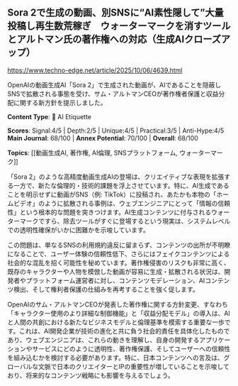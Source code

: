 ## Sora 2で生成の動画、別SNSに“AI素性隠して”大量投稿し再生数荒稼ぎ　ウォーターマークを消すツールとアルトマン氏の著作権への対応（生成AIクローズアップ）

https://www.techno-edge.net/article/2025/10/06/4639.html

OpenAIの動画生成AI「Sora 2」で生成された動画が、AIであることを隠蔽しSNSで拡散される事態を受け、サム・アルトマンCEOが著作権者保護と収益分配に関する新方針を提示しました。

**Content Type**: 🤝 AI Etiquette

**Scores**: Signal:4/5 | Depth:2/5 | Unique:4/5 | Practical:3/5 | Anti-Hype:4/5
**Main Journal**: 68/100 | **Annex Potential**: 70/100 | **Overall**: 68/100

**Topics**: [[動画生成AI, 著作権, AI倫理, SNSプラットフォーム, ウォーターマーク]]

「Sora 2」のような高精度動画生成AIの登場は、クリエイティブな表現を拡張する一方で、新たな倫理的・技術的課題を浮上させています。特に、AI生成であることを明示せずに動画がSNS（例: TikTok）に投稿され、あたかも本物の「ホームビデオ」のように拡散される事例は、ウェブエンジニアにとって「情報の信頼性」という根本的な問題を突きつけます。AI生成コンテンツに付与されるウォーターマークですら、除去ツールがすぐに登場するという現実は、システムレベルでの透明性確保がいかに困難かを示唆しています。

この問題は、単なるSNSの利用規約違反に留まらず、コンテンツの出所が不明瞭になることで、ユーザー体験の信頼性低下、さらにはフェイクコンテンツによる社会的な混乱を招く可能性を秘めています。著作権侵害のリスクも非常に高く、既存のキャラクターや人物を模倣した動画が容易に生成・拡散される状況は、開発者やプラットフォーム運営者に対し、コンテンツモデレーション、AIコンテンツ検出、そして権利者保護の仕組みを再考することを強く促します。

OpenAIのサム・アルトマンCEOが発表した著作権に関する方針変更、すなわち「キャラクター使用のより詳細な制御機能」と「収益分配モデル」の導入は、AIと人間の共創における新たなビジネスモデルと倫理基準を模索する重要な一歩です。これは、AI開発企業が技術の進化と共に負う社会的責任を具体化したものであり、ウェブエンジニアは、これらの動きを理解し、自身の開発するアプリケーションやサービスにどのように透明性、著作権保護、そしてユーザーへの信頼性を組み込むかを検討する必要があります。特に、日本コンテンツへの言及は、グローバルな文脈で日本のクリエイターとIPの重要性が増していることを示唆しており、将来的なコンテンツ戦略にも影響を与えるでしょう。
